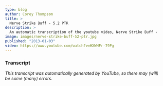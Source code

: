 ```yaml
---
type: blog
author: Corey Thompson
title: >
  Nerve Strike Buff - 5.2 PTR
description: >
  An automatic transcription of the youtube video, Nerve Strike Buff - 5.2 PTR, generated from youtube captions.
image: images/nerve-strike-buff-52-ptr.jpg
published: "2013-01-03"
video: https://www.youtube.com/watch?v=HXWHFr-79Pg
---
```




### Transcript

*This transcript was automatically generated by YouTube, so there may (will) be some (many) errors.*


